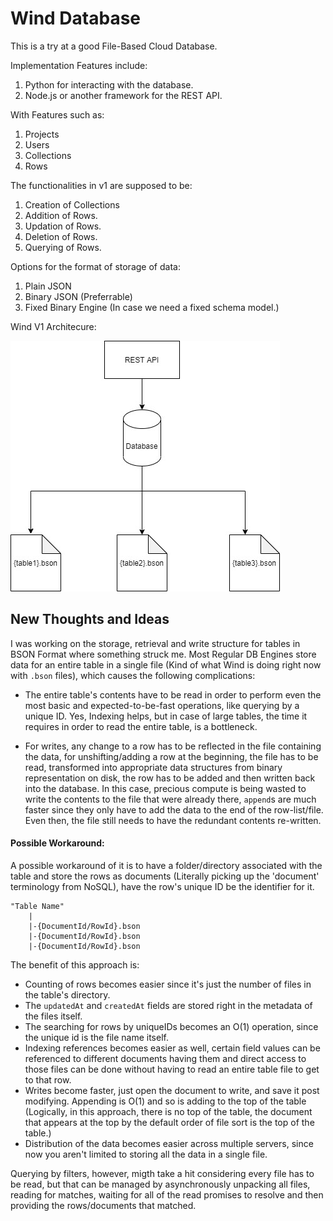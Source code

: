 # Wind Database

This is a try at a good File-Based Cloud Database.

Implementation Features include:

1. Python for interacting with the database.
2. Node.js or another framework for the REST API.

With Features such as:

1. Projects
2. Users
3. Collections
4. Rows

The functionalities in v1 are supposed to be:

1. Creation of Collections
2. Addition of Rows.
3. Updation of Rows.
4. Deletion of Rows.
5. Querying of Rows.

Options for the format of storage of data:

1. Plain JSON
2. Binary JSON (Preferrable)
3. Fixed Binary Engine (In case we need a fixed schema model.)

Wind V1 Architecure:

![Wind V1 Architecure](./Wind-Architecture-V1.jpg)

## New Thoughts and Ideas

I was working on the storage, retrieval and write structure for tables in BSON Format where something struck me. Most Regular DB Engines store data for an entire table in a single file (Kind of what Wind is doing right now with `.bson` files), which causes the following complications:

- The entire table's contents have to be read in order to perform even the most basic and expected-to-be-fast operations, like querying by a unique ID. Yes, Indexing helps, but in case of large tables, the time it requires in order to read the entire table, is a bottleneck.

- For writes, any change to a row has to be reflected in the file containing the data, for unshifting/adding a row at the beginning, the file has to be read, transformed into appropriate data structures from binary representation on disk, the row has to be added and then written back into the database. In this case, precious compute is being wasted to write the contents to the file that were already there, `append`s are much faster since they only have to add the data to the end of the row-list/file. Even then, the file still needs to have the redundant contents re-written.

#### Possible Workaround:

A possible workaround of it is to have a folder/directory associated with the table and store the rows as documents (Literally picking up the 'document' terminology from NoSQL), have the row's unique ID be the identifier for it.


```
"Table Name"
    |
    |-{DocumentId/RowId}.bson
    |-{DocumentId/RowId}.bson
    |-{DocumentId/RowId}.bson
```

The benefit of this approach is:
- Counting of rows becomes easier since it's just the number of files in the table's directory.
- The `updatedAt` and `createdAt` fields are stored right in the metadata of the files itself.
- The searching for rows by uniqueIDs becomes an O(1) operation, since the unique id is the file name itself.
- Indexing references becomes easier as well, certain field values can be referenced to different documents having them and direct access to those files can be done without having to read an entire table file to get to that row.
- Writes become faster, just open the document to write, and save it post modifying. Appending is O(1) and so is adding to the top of the table (Logically, in this approach, there is no top of the table, the document that appears at the top by the default order of file sort is the top of the table.)
- Distribution of the data becomes easier across multiple servers, since now you aren't limited to storing all the data in a single file.

Querying by filters, however, migth take a hit considering every file has to be read, but that can be managed by asynchronously unpacking all files, reading for matches, waiting for all of the read promises to resolve and then providing the rows/documents that matched.